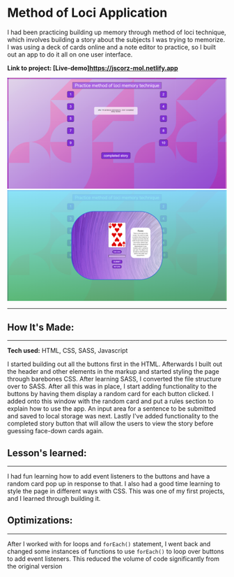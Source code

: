 # Method of Loci Application

I had been practicing building up memory through method of loci technique, which involves building a story about the subjects I was trying to memorize. I was using a deck of cards online and a note editor to practice, so I built out an app to do it all on one user interface.

**Link to project: [Live-demo]https://jscorz-mol.netlify.app**

<!-- <img src="/images/MOL-screenshot.png">
![alt text](https://github.com/Jscorz/MethodOfLociSim/blob/MOL-screenshot.png?raw=true) -->

![alt text](/images/MOL-screenshot3.png)
![alt text](/images/MOL-screenshot2.png)

---

## **How It's Made:**

---

**Tech used:** HTML, CSS, SASS, Javascript

I started building out all the buttons first in the HTML. Afterwards I built out the header and other elements in the markup and started styling the page through barebones CSS. After learning SASS, I converted the file structure over to SASS.
After all this was in place, I start adding functionality to the buttons by having them display a random card for each button clicked. I added onto this window with the random card and put a rules section to explain how to use the app. An input area for a sentence to be submitted and saved to local storage was next. Lastly I've added functionality to the completed story button that will allow the users to view the story before guessing face-down cards again.

## **Lesson's learned:**

---

I had fun learning how to add event listeners to the buttons and have a random card pop up in response to that. I also had a good time learning to style the page in different ways with CSS. This was one of my first projects, and I learned through building it.

## **Optimizations:**

---

After I worked with for loops and `forEach()` statement, I went back and changed some instances of functions to use `forEach()` to loop over buttons to add event listeners. This reduced the volume of code significantly from the original version
